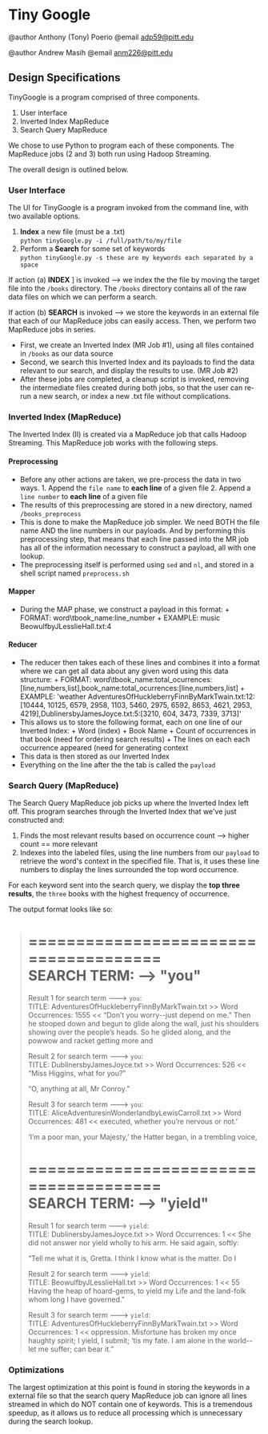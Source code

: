 # Tiny Google

@author Anthony (Tony) Poerio @email adp59@pitt.edu

@author Andrew Masih @email anm226@pitt.edu

## Design Specifications
TinyGoogle is a program comprised of three components.
  1.  User interface  
  2.  Inverted Index MapReduce  
  3.  Search Query MapReduce   
    
We chose to use Python to program each of these components. The MapReduce jobs (2 and 3) both run using Hadoop Streaming.

The overall design is outlined below.

### User Interface
The UI for TinyGoogle is a program invoked from the command line, with two available options.  
  1. **Index** a new file (must be a .txt)  
  `python tinyGoogle.py -i /full/path/to/my/file`
  2.  Perform a **Search** for some set of keywords  
   `python tinyGoogle.py -s these are my keywords each separated by a space`

If action (a) **INDEX** ] is invoked --> we index the the file by moving the target file into the `/books` directory. The `/books` directory contains all of the raw data files on which we can perform a search.

If action (b) **SEARCH** is invoked --> we store the keywords in an external file that each of our MapReduce jobs can easily access. Then, we perform two MapReduce jobs in series.
  * First, we create an Inverted Index (MR Job #1), using all files contained in `/books` as our data source
  * Second, we search this Inverted Index and its payloads to find the data relevant to our search, and display the results to use. (MR Job #2)
  * After these jobs are completed, a cleanup script is invoked, removing the intermediate files created during both jobs, so that the user can re-run a new search, or index a new .txt file without complications.

### Inverted Index (MapReduce)
The Inverted Index (II) is created via a MapReduce job that calls Hadoop Streaming. This MapReduce job works with the following steps.
#### Preprocessing
  * Before any other actions are taken, we pre-process the data in two ways.
            1.  Append the `file name` to **each line** of a given file
            2.  Append a `line number` to **each line** of a given file
  * The results of this preprocessing are stored in a new directory, named `/books_preprocess`
  * This is done to make the MapReduce job simpler. We need BOTH the file name AND the line numbers in our payloads. And by performing this preprocessing step, that means that each line passed into the MR job has all of the information necessary to construct a payload, all with one lookup. 
  * The preprocessing itself is performed using `sed` and `nl`, and stored in a shell script named `preprocess.sh`
#### Mapper
  * During the MAP phase, we construct a payload in this format:
            + FORMAT:    word\tbook_name:line_number
            + EXAMPLE:   music   BeowulfbyJLesslieHall.txt:4
#### Reducer
  * The reducer then takes each of these lines and combines it into a format where we can get all data about any given word using this data structure:
            + FORMAT:    word\tbook_name:total_ocurrences:[line,numbers,list],book_name:total_ocurrences:[line,numbers,list]
            + EXAMPLE:   'weather	AdventuresOfHuckleberryFinnByMarkTwain.txt:12:[10444, 10125, 6579, 2958, 1103, 5460, 2975, 6592, 8653, 4621, 2953, 4219],DublinersbyJamesJoyce.txt:5:[3210, 604, 3473, 7339, 3713]'
  * This allows us to store the following format, each on one line of our Inverted Index:
            + Word (index)
            + Book Name
            + Count of occurrences in that book  (need for ordering search results)
            + The lines on each each occurrence appeared  (need for generating context
  * This data is then stored as our Inverted Index
  * Everything on the line after the the tab is called the `payload`

### Search Query (MapReduce)
The Search Query MapReduce job picks up where the Inverted Index left off. This program searches through the Inverted Index that we've just constructed and:
  1.  Finds the most relevant results based on occurrence count --> higher count == more relevant
  2.  Indexes into the labeled files, using the line numbers from our `payload` to retrieve the word's context in the specified file. That is, it uses these line numbers to display the lines surrounded the top word occurrence. 

For each keyword sent into the search query, we display the **top three results**, the `three` books with the highest frequency of occurrence. 

The output format looks like so: 


 >======================================	
 >     SEARCH TERM: --> "you"	
 >======================================	
 >Result 1 for search term ---> `you`:	
 >TITLE: AdventuresOfHuckleberryFinnByMarkTwain.txt	 >> Word Occurrences: 1555 << 
 >	“Don’t you worry--just depend on me.”  Then he stooped down and begun
 >	to glide along the wall, just his shoulders showing over the people’s
 >	heads.  So he glided along, and the powwow and racket getting more and
 >	
 >Result 2 for search term ---> `you`:	
 >TITLE: DublinersbyJamesJoyce.txt	 >> Word Occurrences: 526 << 
 >	“Miss Higgins, what for you?”
 >	
 >	“O, anything at all, Mr Conroy.”
 >	
 >Result 3 for search term ---> `you`:	
 >TITLE: AliceAdventuresinWonderlandbyLewisCarroll.txt	 >> Word Occurrences: 481 << 
 >	executed, whether you’re nervous or not.’
 >	
 >	‘I’m a poor man, your Majesty,’ the Hatter began, in a trembling voice,
 >	
 >======================================	
 >     SEARCH TERM: --> "yield"	
 >======================================	
 >Result 1 for search term ---> `yield`:	
 >TITLE: DublinersbyJamesJoyce.txt	 >> Word Occurrences: 1 << 
 >	She did not answer nor yield wholly to his arm. He said again, softly:
 >	
 >	“Tell me what it is, Gretta. I think I know what is the matter. Do I
 >	
 >Result 2 for search term ---> `yield`:	
 >TITLE: BeowulfbyJLesslieHall.txt	 >> Word Occurrences: 1 << 
 >	       55 Having the heap of hoard-gems, to yield my
 >	          Life and the land-folk whom long I have governed."
 >	
 >	
 >Result 3 for search term ---> `yield`:	
 >TITLE: AdventuresOfHuckleberryFinnByMarkTwain.txt	 >> Word Occurrences: 1 << 
 >	oppression.  Misfortune has broken my once haughty spirit; I yield, I
 >	submit; ‘tis my fate.  I am alone in the world--let me suffer; can bear
 >	it.”

### Optimizations
The largest optimization at this point is found in storing the keywords in a external file so that the search query MapReduce job can ignore all lines streamed in which do NOT contain one of keywords. This is a tremendous speedup, as it allows us to reduce all processing which is unnecessary during the search lookup. 
